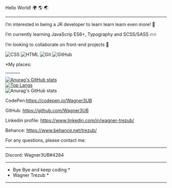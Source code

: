 Hello World! 🌍 🌎 🌏

------------

I’m interested in being a JR developer to learn learn learn even more! 🚀

I’m currently learning JavaScrip ES6+, Typography and SCSS/SASS 🔥🔥

I’m looking to collaborate on front-end projects 🤝

![CSS](https://img.shields.io/badge/-CSS-00ff00&logo=linux-green) ![HTML](https://img.shields.io/badge/-HTML-green) ![Git](https://img.shields.io/badge/-Git-ff0000?&logo=git&logoColor=FFFFFF) ![GitHub](https://img.shields.io/badge/-GitHub-181717?&logo=GitHub&logoColor=FFFFFF)


*My places:

'''''''''''<br>
[![Anurag's GitHub stats](https://github-readme-stats.vercel.app/api?username=wagner3UB&theme=radical)](https://github.com/anuraghazra/github-readme-stats)<br>
[![Top Langs](https://github-readme-stats.vercel.app/api/top-langs/?username=wagner3UB&langs_count=8&theme=radical)](https://github.com/anuraghazra/github-readme-stats)<br>
![Anurag's GitHub stats](https://github-readme-stats.vercel.app/api?username=wagner3UB&show_icons=true&theme=radical)



CodePen:https://codepen.io/Wagner3UB

GitHub: https://github.com/Wagner3UB

Linkedin profile: https://www.linkedin.com/in/wagner-trezub/

Behance: https://www.behance.net/trezub/

For any questions, please contact me:

---------------------------------------

Discord: Wagner3UB#4284

 ***************************
 * Bye Bye and keep coding *
 * Wagner Trezub           *
 ***************************
